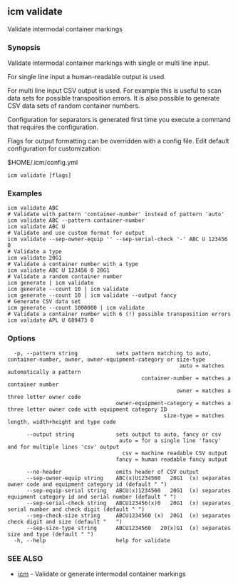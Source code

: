 ## icm validate

Validate intermodal container markings

### Synopsis

Validate intermodal container markings with single or multi line input.

For single line input a human-readable output is used.

For multi line input CSV output is used. For example this is useful to scan
data sets for possible transposition errors. It is also possible to generate
CSV data sets of random container numbers.

Configuration for separators is generated first time you
execute a command that requires the configuration.

Flags for output formatting can be overridden with a config file.
Edit default configuration for customization:

  $HOME/.icm/config.yml

```
icm validate [flags]
```

### Examples

```
icm validate ABC
# Validate with pattern 'container-number' instead of pattern 'auto'
icm validate ABC --pattern container-number
icm validate ABC U
# Validate and use custom format for output
icm validate --sep-owner-equip '' --sep-serial-check '-' ABC U 123456 0
# Validate a type
icm validate 20G1
# Validate a container number with a type
icm validate ABC U 123456 0 20G1
# Validate a random container number
icm generate | icm validate
icm generate --count 10 | icm validate
icm generate --count 10 | icm validate --output fancy
# Generate CSV data set
icm generate --count 1000000 | icm validate
# Validate a container number with 6 (!) possible transposition errors
icm validate APL U 689473 0
```

### Options

```
  -p, --pattern string            sets pattern matching to auto, container-number, owner, owner-equipment-category or size-type
                                                      auto = matches automatically a pattern
                                          container-number = matches a container number
                                                     owner = matches a three letter owner code
                                  owner-equipment-category = matches a three letter owner code with equipment category ID
                                                 size-type = matches length, width+height and type code
                                  
      --output string             sets output to auto, fancy or csv
                                   auto = for a single line 'fancy' and for multiple lines 'csv' output 
                                    csv = machine readable CSV output
                                  fancy = human readable fancy output
                                  
      --no-header                 omits header of CSV output
      --sep-owner-equip string    ABC(x)U1234560   20G1  (x) separates owner code and equipment category id (default " ")
      --sep-equip-serial string   ABCU(x)1234560   20G1  (x) separates equipment category id and serial number (default " ")
      --sep-serial-check string   ABCU123456(x)0   20G1  (x) separates serial number and check digit (default " ")
      --sep-check-size string     ABCU1234560 (x)  20G1  (x) separates check digit and size (default "   ")
      --sep-size-type string      ABCU1234560   20(x)G1  (x) separates size and type (default " ")
  -h, --help                      help for validate
```

### SEE ALSO

* [icm](icm.md)	 - Validate or generate intermodal container markings

